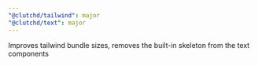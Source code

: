 ```yaml
---
"@clutchd/tailwind": major
"@clutchd/text": major
---
```


Improves tailwind bundle sizes, removes the built-in skeleton from the text components

